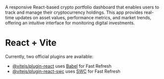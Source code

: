A responsive React-based crypto portfolio dashboard that enables users to track and manage their cryptocurrency holdings. This app provides real-time updates on asset values, performance metrics, and market trends, offering an intuitive interface for monitoring digital investments.

# React + Vite
Currently, two official plugins are available:
- [@vitejs/plugin-react](https://github.com/vitejs/vite-plugin-react/blob/main/packages/plugin-react/README.md) uses [Babel](https://babeljs.io/) for Fast Refresh
- [@vitejs/plugin-react-swc](https://github.com/vitejs/vite-plugin-react-swc) uses [SWC](https://swc.rs/) for Fast Refresh
